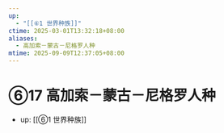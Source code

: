 ```yaml
---
up:
  - "[[⑥1 世界种族]]"
ctime: 2025-03-01T13:32:18+08:00
aliases:
  - 高加索－蒙古－尼格罗人种
mtime: 2025-09-09T12:37:05+08:00
---
```


# ⑥17 高加索－蒙古－尼格罗人种

- up: [[⑥1 世界种族]]
